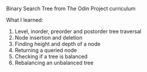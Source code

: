 Binary Search Tree from The Odin Project curriculum

What I learned:

1. Level, inorder, preorder and postorder tree traversal
2. Node insertion and deletion
3. Finding height and depth of a node
4. Returning a queried node
5. Checking if a tree is balanced
6. Rebalancing an unbalanced tree

